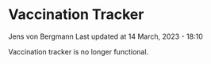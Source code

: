 Vaccination Tracker
================
Jens von Bergmann
Last updated at 14 March, 2023 - 18:10

Vaccination tracker is no longer functional.
